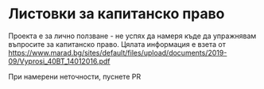 # Листовки за капитанско право

Проекта е за лично ползване - не успях да намеря къде да упражнявам въпросите за капитанско право. Цялата информация е взета от https://www.marad.bg/sites/default/files/upload/documents/2019-09/Vyprosi_40BT_14012016.pdf

При намерени неточности, пуснете PR